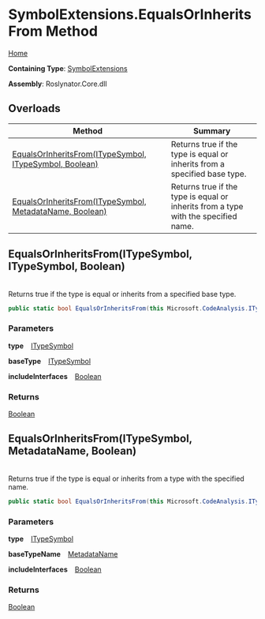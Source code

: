 # SymbolExtensions\.EqualsOrInheritsFrom Method

[Home](../../../README.md)

**Containing Type**: [SymbolExtensions](../README.md)

**Assembly**: Roslynator\.Core\.dll

## Overloads

| Method | Summary |
| ------ | ------- |
| [EqualsOrInheritsFrom(ITypeSymbol, ITypeSymbol, Boolean)](#Roslynator_SymbolExtensions_EqualsOrInheritsFrom_Microsoft_CodeAnalysis_ITypeSymbol_Microsoft_CodeAnalysis_ITypeSymbol_System_Boolean_) | Returns true if the type is equal or inherits from a specified base type\. |
| [EqualsOrInheritsFrom(ITypeSymbol, MetadataName, Boolean)](#Roslynator_SymbolExtensions_EqualsOrInheritsFrom_Microsoft_CodeAnalysis_ITypeSymbol_Roslynator_MetadataName__System_Boolean_) | Returns true if the type is equal or inherits from a type with the specified name\. |

## EqualsOrInheritsFrom\(ITypeSymbol, ITypeSymbol, Boolean\) <a id="Roslynator_SymbolExtensions_EqualsOrInheritsFrom_Microsoft_CodeAnalysis_ITypeSymbol_Microsoft_CodeAnalysis_ITypeSymbol_System_Boolean_"></a>

\
Returns true if the type is equal or inherits from a specified base type\.

```csharp
public static bool EqualsOrInheritsFrom(this Microsoft.CodeAnalysis.ITypeSymbol type, Microsoft.CodeAnalysis.ITypeSymbol baseType, bool includeInterfaces = false)
```

### Parameters

**type** &ensp; [ITypeSymbol](https://docs.microsoft.com/en-us/dotnet/api/microsoft.codeanalysis.itypesymbol)

**baseType** &ensp; [ITypeSymbol](https://docs.microsoft.com/en-us/dotnet/api/microsoft.codeanalysis.itypesymbol)

**includeInterfaces** &ensp; [Boolean](https://docs.microsoft.com/en-us/dotnet/api/system.boolean)

### Returns

[Boolean](https://docs.microsoft.com/en-us/dotnet/api/system.boolean)

## EqualsOrInheritsFrom\(ITypeSymbol, MetadataName, Boolean\) <a id="Roslynator_SymbolExtensions_EqualsOrInheritsFrom_Microsoft_CodeAnalysis_ITypeSymbol_Roslynator_MetadataName__System_Boolean_"></a>

\
Returns true if the type is equal or inherits from a type with the specified name\.

```csharp
public static bool EqualsOrInheritsFrom(this Microsoft.CodeAnalysis.ITypeSymbol type, in Roslynator.MetadataName baseTypeName, bool includeInterfaces = false)
```

### Parameters

**type** &ensp; [ITypeSymbol](https://docs.microsoft.com/en-us/dotnet/api/microsoft.codeanalysis.itypesymbol)

**baseTypeName** &ensp; [MetadataName](../../MetadataName/README.md)

**includeInterfaces** &ensp; [Boolean](https://docs.microsoft.com/en-us/dotnet/api/system.boolean)

### Returns

[Boolean](https://docs.microsoft.com/en-us/dotnet/api/system.boolean)


